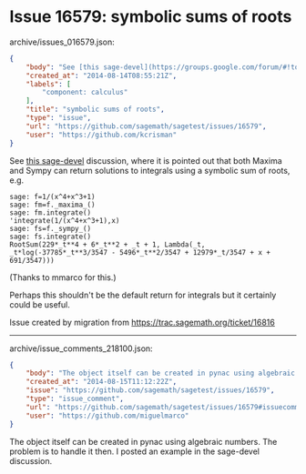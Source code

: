 # Issue 16579: symbolic sums of roots

archive/issues_016579.json:
```json
{
    "body": "See [this sage-devel](https://groups.google.com/forum/#!topic/sage-devel/HLoWHsNmYM4) discussion, where it is pointed out that both Maxima and Sympy can return solutions to integrals using a symbolic sum of roots, e.g. \n\n\n```\nsage: f=1/(x^4+x^3+1)\nsage: fm=f._maxima_()\nsage: fm.integrate()\n'integrate(1/(x^4+x^3+1),x)\nsage: fs=f._sympy_()\nsage: fs.integrate()\nRootSum(229*_t**4 + 6*_t**2 + _t + 1, Lambda(_t, _t*log(-37785*_t**3/3547 - 5496*_t**2/3547 + 12979*_t/3547 + x + 691/3547)))\n```\n\n(Thanks to mmarco for this.)\n\nPerhaps this shouldn't be the default return for integrals but it certainly could be useful.\n\nIssue created by migration from https://trac.sagemath.org/ticket/16816\n\n",
    "created_at": "2014-08-14T08:55:21Z",
    "labels": [
        "component: calculus"
    ],
    "title": "symbolic sums of roots",
    "type": "issue",
    "url": "https://github.com/sagemath/sagetest/issues/16579",
    "user": "https://github.com/kcrisman"
}
```
See [this sage-devel](https://groups.google.com/forum/#!topic/sage-devel/HLoWHsNmYM4) discussion, where it is pointed out that both Maxima and Sympy can return solutions to integrals using a symbolic sum of roots, e.g. 


```
sage: f=1/(x^4+x^3+1)
sage: fm=f._maxima_()
sage: fm.integrate()
'integrate(1/(x^4+x^3+1),x)
sage: fs=f._sympy_()
sage: fs.integrate()
RootSum(229*_t**4 + 6*_t**2 + _t + 1, Lambda(_t, _t*log(-37785*_t**3/3547 - 5496*_t**2/3547 + 12979*_t/3547 + x + 691/3547)))
```

(Thanks to mmarco for this.)

Perhaps this shouldn't be the default return for integrals but it certainly could be useful.

Issue created by migration from https://trac.sagemath.org/ticket/16816





---

archive/issue_comments_218100.json:
```json
{
    "body": "The object itself can be created in pynac using algebraic numbers. The problem is to handle it then. I posted an example in the sage-devel discussion.",
    "created_at": "2014-08-15T11:12:22Z",
    "issue": "https://github.com/sagemath/sagetest/issues/16579",
    "type": "issue_comment",
    "url": "https://github.com/sagemath/sagetest/issues/16579#issuecomment-218100",
    "user": "https://github.com/miguelmarco"
}
```

The object itself can be created in pynac using algebraic numbers. The problem is to handle it then. I posted an example in the sage-devel discussion.
